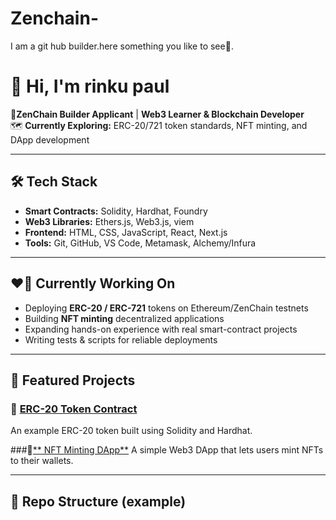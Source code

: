 # Zenchain-
I am a git hub builder.here something you like to see🫡.
<!-- README.md -->

<!-- Title / Intro -->
# 👋 Hi, I'm rinku paul

👾**ZenChain Builder Applicant** | **Web3 Learner & Blockchain Developer**  
🗺️ **Currently Exploring:** ERC-20/721 token standards, NFT minting, and DApp development

---

## 🛠️ Tech Stack

- **Smart Contracts:** Solidity, Hardhat, Foundry  
- **Web3 Libraries:** Ethers.js, Web3.js, viem  
- **Frontend:** HTML, CSS, JavaScript, React, Next.js  
- **Tools:** Git, GitHub, VS Code, Metamask, Alchemy/Infura

---

## ❤️‍🔥 Currently Working On

- Deploying **ERC-20 / ERC-721** tokens on Ethereum/ZenChain testnets  
- Building **NFT minting** decentralized applications  
- Expanding hands-on experience with real smart-contract projects  
- Writing tests & scripts for reliable deployments

---

## 🔗 Featured Projects

### 💎 [**ERC-20 Token Contract**](https://github.com/Rinku597/Zenchain-/commit/bcb89f6c15efc89028b849285692320e0fd4a6e4)
An example ERC-20 token built using Solidity and Hardhat. 


###📛[** NFT Minting DApp**](https://github.com/Rinku597/Zenchain-/blob/NFT.Dapps/README.md?plain=1)
A simple Web3 DApp that lets users mint NFTs to their wallets.  

---

## 📂 Repo Structure (example)

